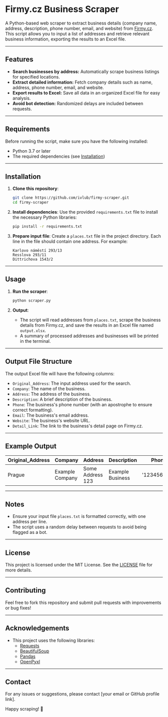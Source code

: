 
# Firmy.cz Business Scraper

A Python-based web scraper to extract business details (company name, address, description, phone number, email, and website) from [Firmy.cz](https://www.firmy.cz). This script allows you to input a list of addresses and retrieve relevant business information, exporting the results to an Excel file.

---

## Features

- **Search businesses by address:** Automatically scrape business listings for specified locations.
- **Extract detailed information:** Fetch company details such as name, address, phone number, email, and website.
- **Export results to Excel:** Save all data in an organized Excel file for easy analysis.
- **Avoid bot detection:** Randomized delays are included between requests.

---

## Requirements

Before running the script, make sure you have the following installed:

- Python 3.7 or later
- The required dependencies (see [Installation](#installation))

---

## Installation

1. **Clone this repository**:
   ```bash
   git clone https://github.com/ivlub/firmy-scraper.git
   cd firmy-scraper
   ```

2. **Install dependencies**:
   Use the provided `requirements.txt` file to install the necessary Python libraries:
   ```bash
   pip install -r requirements.txt
   ```

3. **Prepare input file**:
   Create a `places.txt` file in the project directory. Each line in the file should contain one address. For example:
   ```
   Karlovo náměstí 293/13
   Resslova 293/11
   Dittrichova 1543/2
   ```

---

## Usage

1. **Run the scraper**:
   ```bash
   python scraper.py
   ```

2. **Output**:
   - The script will read addresses from `places.txt`, scrape the business details from Firmy.cz, and save the results in an Excel file named `output.xlsx`.
   - A summary of processed addresses and businesses will be printed in the terminal.

---

## Output File Structure

The output Excel file will have the following columns:
- `Original_Address`: The input address used for the search.
- `Company`: The name of the business.
- `Address`: The address of the business.
- `Description`: A brief description of the business.
- `Phone`: The business's phone number (with an apostrophe to ensure correct formatting).
- `Email`: The business's email address.
- `Website`: The business's website URL.
- `Detail_Link`: The link to the business's detail page on Firmy.cz.

---

## Example Output

| Original_Address | Company              | Address          | Description       | Phone        | Email           | Website             | Detail_Link                          |
|-------------------|----------------------|------------------|-------------------|--------------|-----------------|---------------------|---------------------------------------|
| Prague            | Example Company     | Some Address 123 | Example Business  | '1234567890  | info@example.cz | https://example.com | https://www.firmy.cz/example-company |

---

## Notes

- Ensure your input file `places.txt` is formatted correctly, with one address per line.
- The script uses a random delay between requests to avoid being flagged as a bot.

---

## License

This project is licensed under the MIT License. See the [LICENSE](LICENSE) file for more details.

---

## Contributing

Feel free to fork this repository and submit pull requests with improvements or bug fixes!

---

## Acknowledgements

- This project uses the following libraries:
  - [Requests](https://docs.python-requests.org)
  - [BeautifulSoup](https://beautiful-soup-4.readthedocs.io)
  - [Pandas](https://pandas.pydata.org)
  - [OpenPyxl](https://openpyxl.readthedocs.io)

---

## Contact

For any issues or suggestions, please contact [your email or GitHub profile link].

Happy scraping! 🚀
